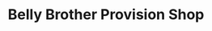---
title: "Belly Brother Provision Shop"
url: /monrovia/belly-brother-provision-shop/
shop: Lebensmittel
---